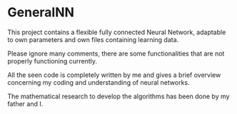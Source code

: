 # GeneralNN

This project contains a flexible fully connected Neural Network, adaptable to own parameters and own files containing learning data.

Please ignore many comments, there are some functionalities that are not properly functioning currently.


All the seen code is completely written by me and gives a brief overview concerning my coding and understanding of neural networks.

The mathematical research to develop the algorithms has been done by my father and I. 
